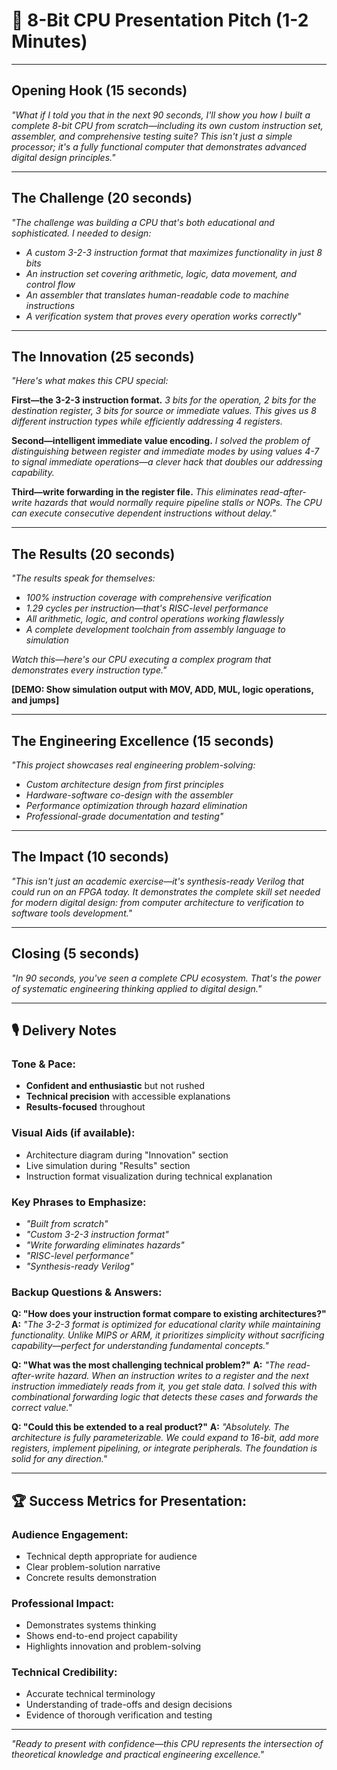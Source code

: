 # 🎯 8-Bit CPU Presentation Pitch (1-2 Minutes)

---

## **Opening Hook (15 seconds)**

*"What if I told you that in the next 90 seconds, I'll show you how I built a complete 8-bit CPU from scratch—including its own custom instruction set, assembler, and comprehensive testing suite? This isn't just a simple processor; it's a fully functional computer that demonstrates advanced digital design principles."*

---

## **The Challenge (20 seconds)**

*"The challenge was building a CPU that's both educational and sophisticated. I needed to design:*
- *A custom 3-2-3 instruction format that maximizes functionality in just 8 bits*
- *An instruction set covering arithmetic, logic, data movement, and control flow*
- *An assembler that translates human-readable code to machine instructions*
- *A verification system that proves every operation works correctly"*

---

## **The Innovation (25 seconds)**

*"Here's what makes this CPU special:*

**First—the 3-2-3 instruction format.** *3 bits for the operation, 2 bits for the destination register, 3 bits for source or immediate values. This gives us 8 different instruction types while efficiently addressing 4 registers.*

**Second—intelligent immediate value encoding.** *I solved the problem of distinguishing between register and immediate modes by using values 4-7 to signal immediate operations—a clever hack that doubles our addressing capability.*

**Third—write forwarding in the register file.** *This eliminates read-after-write hazards that would normally require pipeline stalls or NOPs. The CPU can execute consecutive dependent instructions without delay."*

---

## **The Results (20 seconds)**

*"The results speak for themselves:*
- *100% instruction coverage with comprehensive verification*
- *1.29 cycles per instruction—that's RISC-level performance*
- *All arithmetic, logic, and control operations working flawlessly*
- *A complete development toolchain from assembly language to simulation*

*Watch this—here's our CPU executing a complex program that demonstrates every instruction type."*

**[DEMO: Show simulation output with MOV, ADD, MUL, logic operations, and jumps]**

---

## **The Engineering Excellence (15 seconds)**

*"This project showcases real engineering problem-solving:*
- *Custom architecture design from first principles*
- *Hardware-software co-design with the assembler*
- *Performance optimization through hazard elimination*
- *Professional-grade documentation and testing"*

---

## **The Impact (10 seconds)**

*"This isn't just an academic exercise—it's synthesis-ready Verilog that could run on an FPGA today. It demonstrates the complete skill set needed for modern digital design: from computer architecture to verification to software tools development."*

---

## **Closing (5 seconds)**

*"In 90 seconds, you've seen a complete CPU ecosystem. That's the power of systematic engineering thinking applied to digital design."*

---

## 🎙️ **Delivery Notes**

### **Tone & Pace:**
- **Confident and enthusiastic** but not rushed
- **Technical precision** with accessible explanations
- **Results-focused** throughout

### **Visual Aids (if available):**
- Architecture diagram during "Innovation" section
- Live simulation during "Results" section  
- Instruction format visualization during technical explanation

### **Key Phrases to Emphasize:**
- *"Built from scratch"*
- *"Custom 3-2-3 instruction format"*
- *"Write forwarding eliminates hazards"*
- *"RISC-level performance"*
- *"Synthesis-ready Verilog"*

### **Backup Questions & Answers:**

**Q: "How does your instruction format compare to existing architectures?"**
**A:** *"The 3-2-3 format is optimized for educational clarity while maintaining functionality. Unlike MIPS or ARM, it prioritizes simplicity without sacrificing capability—perfect for understanding fundamental concepts."*

**Q: "What was the most challenging technical problem?"**
**A:** *"The read-after-write hazard. When an instruction writes to a register and the next instruction immediately reads from it, you get stale data. I solved this with combinational forwarding logic that detects these cases and forwards the correct value."*

**Q: "Could this be extended to a real product?"**
**A:** *"Absolutely. The architecture is fully parameterizable. We could expand to 16-bit, add more registers, implement pipelining, or integrate peripherals. The foundation is solid for any direction."*

---

## 🏆 **Success Metrics for Presentation:**

### **Audience Engagement:**
- Technical depth appropriate for audience
- Clear problem-solution narrative
- Concrete results demonstration

### **Professional Impact:**
- Demonstrates systems thinking
- Shows end-to-end project capability
- Highlights innovation and problem-solving

### **Technical Credibility:**
- Accurate technical terminology
- Understanding of trade-offs and design decisions
- Evidence of thorough verification and testing

---

*"Ready to present with confidence—this CPU represents the intersection of theoretical knowledge and practical engineering excellence."*
